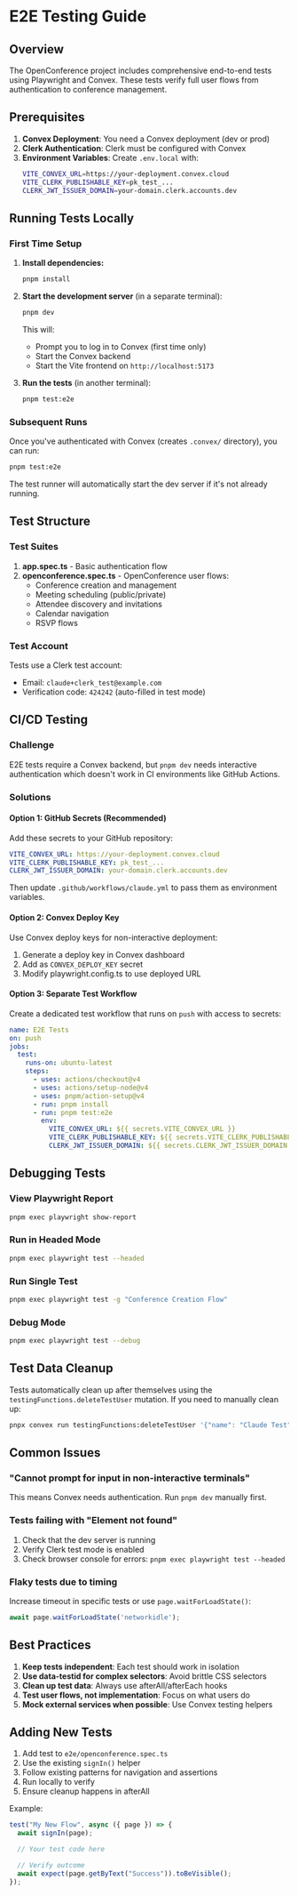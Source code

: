 # E2E Testing Guide

## Overview

The OpenConference project includes comprehensive end-to-end tests using Playwright and Convex. These tests verify full user flows from authentication to conference management.

## Prerequisites

1. **Convex Deployment**: You need a Convex deployment (dev or prod)
2. **Clerk Authentication**: Clerk must be configured with Convex
3. **Environment Variables**: Create `.env.local` with:
   ```bash
   VITE_CONVEX_URL=https://your-deployment.convex.cloud
   VITE_CLERK_PUBLISHABLE_KEY=pk_test_...
   CLERK_JWT_ISSUER_DOMAIN=your-domain.clerk.accounts.dev
   ```

## Running Tests Locally

### First Time Setup

1. **Install dependencies:**
   ```bash
   pnpm install
   ```

2. **Start the development server** (in a separate terminal):
   ```bash
   pnpm dev
   ```

   This will:
   - Prompt you to log in to Convex (first time only)
   - Start the Convex backend
   - Start the Vite frontend on `http://localhost:5173`

3. **Run the tests** (in another terminal):
   ```bash
   pnpm test:e2e
   ```

### Subsequent Runs

Once you've authenticated with Convex (creates `.convex/` directory), you can run:

```bash
pnpm test:e2e
```

The test runner will automatically start the dev server if it's not already running.

## Test Structure

### Test Suites

1. **app.spec.ts** - Basic authentication flow
2. **openconference.spec.ts** - OpenConference user flows:
   - Conference creation and management
   - Meeting scheduling (public/private)
   - Attendee discovery and invitations
   - Calendar navigation
   - RSVP flows

### Test Account

Tests use a Clerk test account:
- Email: `claude+clerk_test@example.com`
- Verification code: `424242` (auto-filled in test mode)

## CI/CD Testing

### Challenge

E2E tests require a Convex backend, but `pnpm dev` needs interactive authentication which doesn't work in CI environments like GitHub Actions.

### Solutions

#### Option 1: GitHub Secrets (Recommended)

Add these secrets to your GitHub repository:

```yaml
VITE_CONVEX_URL: https://your-deployment.convex.cloud
VITE_CLERK_PUBLISHABLE_KEY: pk_test_...
CLERK_JWT_ISSUER_DOMAIN: your-domain.clerk.accounts.dev
```

Then update `.github/workflows/claude.yml` to pass them as environment variables.

#### Option 2: Convex Deploy Key

Use Convex deploy keys for non-interactive deployment:

1. Generate a deploy key in Convex dashboard
2. Add as `CONVEX_DEPLOY_KEY` secret
3. Modify playwright.config.ts to use deployed URL

#### Option 3: Separate Test Workflow

Create a dedicated test workflow that runs on `push` with access to secrets:

```yaml
name: E2E Tests
on: push
jobs:
  test:
    runs-on: ubuntu-latest
    steps:
      - uses: actions/checkout@v4
      - uses: actions/setup-node@v4
      - uses: pnpm/action-setup@v4
      - run: pnpm install
      - run: pnpm test:e2e
        env:
          VITE_CONVEX_URL: ${{ secrets.VITE_CONVEX_URL }}
          VITE_CLERK_PUBLISHABLE_KEY: ${{ secrets.VITE_CLERK_PUBLISHABLE_KEY }}
          CLERK_JWT_ISSUER_DOMAIN: ${{ secrets.CLERK_JWT_ISSUER_DOMAIN }}
```

## Debugging Tests

### View Playwright Report

```bash
pnpm exec playwright show-report
```

### Run in Headed Mode

```bash
pnpm exec playwright test --headed
```

### Run Single Test

```bash
pnpm exec playwright test -g "Conference Creation Flow"
```

### Debug Mode

```bash
pnpm exec playwright test --debug
```

## Test Data Cleanup

Tests automatically clean up after themselves using the `testingFunctions.deleteTestUser` mutation. If you need to manually clean up:

```bash
pnpx convex run testingFunctions:deleteTestUser '{"name": "Claude Test"}'
```

## Common Issues

### "Cannot prompt for input in non-interactive terminals"

This means Convex needs authentication. Run `pnpm dev` manually first.

### Tests failing with "Element not found"

1. Check that the dev server is running
2. Verify Clerk test mode is enabled
3. Check browser console for errors: `pnpm exec playwright test --headed`

### Flaky tests due to timing

Increase timeout in specific tests or use `page.waitForLoadState()`:

```typescript
await page.waitForLoadState('networkidle');
```

## Best Practices

1. **Keep tests independent**: Each test should work in isolation
2. **Use data-testid for complex selectors**: Avoid brittle CSS selectors
3. **Clean up test data**: Always use afterAll/afterEach hooks
4. **Test user flows, not implementation**: Focus on what users do
5. **Mock external services when possible**: Use Convex testing helpers

## Adding New Tests

1. Add test to `e2e/openconference.spec.ts`
2. Use the existing `signIn()` helper
3. Follow existing patterns for navigation and assertions
4. Run locally to verify
5. Ensure cleanup happens in afterAll

Example:

```typescript
test("My New Flow", async ({ page }) => {
  await signIn(page);

  // Your test code here

  // Verify outcome
  await expect(page.getByText("Success")).toBeVisible();
});
```

